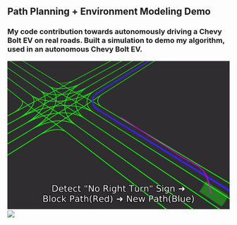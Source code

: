 ## Path Planning + Environment Modeling Demo
### My code contribution towards autonomously driving a Chevy Bolt EV on real roads. Built a simulation to demo my algorithm, used in an autonomous Chevy Bolt EV.
<img src='./AutonomousPathPlanning.gif'>

<img src='./AutonomousMiniCar.gif'>
